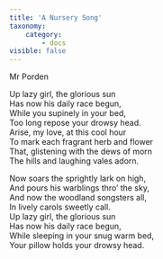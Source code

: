 ```yaml
---
title: 'A Nursery Song'
taxonomy:
    category:
        - docs
visible: false
---
```


<div class="author">Mr Porden</div>

Up lazy girl, the glorious sun  
Has now his daily race begun,  
While you supinely in your bed,  
Too long repose your drowsy head.  
Arise, my love, at this cool hour  
To mark each fragrant herb and flower  
That, glistening with the dews of morn  
The hills and laughing vales adorn.

Now soars the sprightly lark on high,  
And pours his warblings thro’ the sky,  
And now the woodland songsters all,  
In lively carols sweetly call.  
Up lazy girl, the glorious sun  
Has now his daily race begun,  
While sleeping in your snug warm bed,  
Your pillow holds your drowsy head.